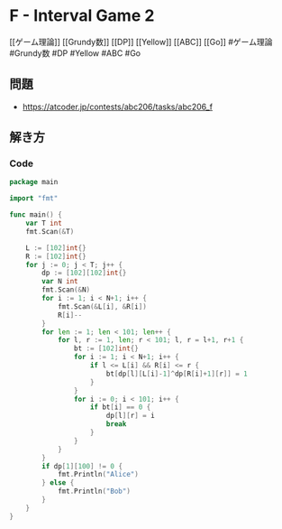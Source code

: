 # F - Interval Game 2
[[ゲーム理論]] [[Grundy数]] [[DP]] [[Yellow]] [[ABC]] [[Go]]
#ゲーム理論 #Grundy数 #DP #Yellow #ABC #Go 

## 問題
- https://atcoder.jp/contests/abc206/tasks/abc206_f

## 解き方
### Code
```go
package main

import "fmt"

func main() {
	var T int
	fmt.Scan(&T)

	L := [102]int{}
	R := [102]int{}
	for j := 0; j < T; j++ {
		dp := [102][102]int{}
		var N int
		fmt.Scan(&N)
		for i := 1; i < N+1; i++ {
			fmt.Scan(&L[i], &R[i])
			R[i]--
		}
		for len := 1; len < 101; len++ {
			for l, r := 1, len; r < 101; l, r = l+1, r+1 {
				bt := [102]int{}
				for i := 1; i < N+1; i++ {
					if l <= L[i] && R[i] <= r {
						bt[dp[l][L[i]-1]^dp[R[i]+1][r]] = 1
					}
				}
				for i := 0; i < 101; i++ {
					if bt[i] == 0 {
						dp[l][r] = i
						break
					}
				}
			}
		}
		if dp[1][100] != 0 {
			fmt.Println("Alice")
		} else {
			fmt.Println("Bob")
		}
	}
}
```